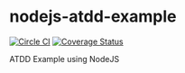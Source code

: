 # nodejs-atdd-example

[![Circle CI](https://circleci.com/gh/angelsanchez/nodejs-atdd-example.svg?style=svg)](https://circleci.com/gh/angelsanchez/nodejs-atdd-example)
[![Coverage Status](https://coveralls.io/repos/angelsanchez/nodejs-atdd-example/badge.svg?branch=master&service=github)](https://coveralls.io/github/angelsanchez/nodejs-atdd-example?branch=master)

ATDD Example using NodeJS
